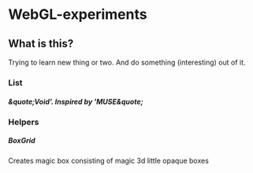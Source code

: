 # WebGL-experiments

## What is this?
Trying to learn new thing or two. And do something (interesting) out of it.

### List

##### &quote;Void'. Inspired by 'MUSE&quote;

### Helpers

##### BoxGrid
Creates magic box consisting of magic 3d little opaque boxes
